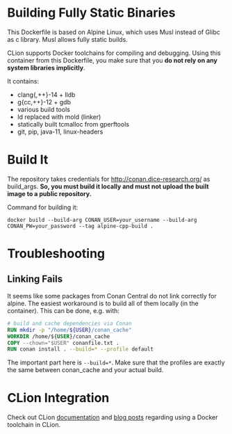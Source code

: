 # Building Fully Static Binaries

This Dockerfile is based on Alpine Linux, which uses Musl instead of Glibc as c library. Musl allows fully static builds.

CLion supports Docker toolchains for compiling and debugging.
Using this container from this Dockerfile, you make sure that you **do not rely on any system libraries implicitly**.

It contains:

- clang{,++}-14 + lldb
- g{cc,++}-12 + gdb
- various build tools
- ld replaced with mold (linker)
- statically built tcmalloc from gperftools
- git, pip, java-11, linux-headers

# Build It

The repository takes credentials for http://conan.dice-research.org/ as build_args.
**So, you must build it locally and must not upload the built image to a public repository.**

Command for building it:

```shell
docker build --build-arg CONAN_USER=your_username --build-arg CONAN_PW=your_password --tag alpine-cpp-build .
```

# Troubleshooting

## Linking Fails

It seems like some packages from Conan Central do not link correctly for alpine. The easiest workaround is to build all of
them locally (in the container).
This can be done, e.g. with:

```dockerfile
# build and cache dependencies via Conan
RUN mkdir -p "/home/${USER}/conan_cache"
WORKDIR /home/${USER}/conan_cache
COPY --chown="$USER" conanfile.txt .
RUN conan install . --build=* --profile default
```

The important part here is `--build=*`. Make sure that the profiles are exactly the same between conan_cache and your actual build.

# CLion Integration

Check out CLion [documentation](https://www.jetbrains.com/help/clion/clion-toolchains-in-docker.html)
and [blog posts](https://blog.jetbrains.com/clion/2020/01/using-docker-with-clion/) regarding using a Docker toolchain in CLion. 
